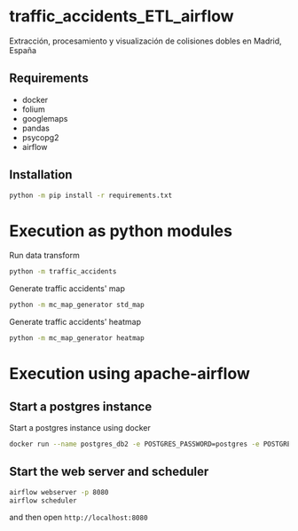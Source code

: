 # traffic_accidents_ETL_airflow
Extracción, procesamiento y visualización de colisiones dobles en Madrid, España

## Requirements

* docker
* folium
* googlemaps
* pandas
* psycopg2 
* airflow

## Installation

```bash
python -m pip install -r requirements.txt
```

# Execution as python modules
Run data transform
```bash
python -m traffic_accidents
```
Generate traffic accidents' map
```bash
python -m mc_map_generator std_map
```
Generate traffic accidents' heatmap
```bash
python -m mc_map_generator heatmap
```

# Execution using apache-airflow

## Start a postgres instance

Start a postgres instance using docker
```bash
docker run --name postgres_db2 -e POSTGRES_PASSWORD=postgres -e POSTGRES_USER=airflow -p 5432:5432 -d postgres
```

## Start the web server and scheduler
```bash
airflow webserver -p 8080
airflow scheduler
```
and then open `http://localhost:8080`
